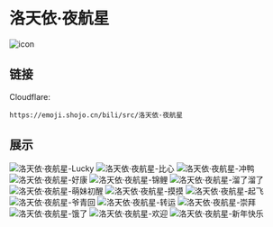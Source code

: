 # 洛天依·夜航星
![icon](https://emoji.shojo.cn/bili/src/洛天依·夜航星/icon.png)
## 链接
Cloudflare:
```
https://emoji.shojo.cn/bili/src/洛天依·夜航星
```
## 展示
![洛天依·夜航星-Lucky](https://emoji.shojo.cn/bili/src/洛天依·夜航星/洛天依·夜航星-Lucky.png)
![洛天依·夜航星-比心](https://emoji.shojo.cn/bili/src/洛天依·夜航星/洛天依·夜航星-比心.png)
![洛天依·夜航星-冲鸭](https://emoji.shojo.cn/bili/src/洛天依·夜航星/洛天依·夜航星-冲鸭.png)
![洛天依·夜航星-好康](https://emoji.shojo.cn/bili/src/洛天依·夜航星/洛天依·夜航星-好康.png)
![洛天依·夜航星-锦鲤](https://emoji.shojo.cn/bili/src/洛天依·夜航星/洛天依·夜航星-锦鲤.png)
![洛天依·夜航星-溜了溜了](https://emoji.shojo.cn/bili/src/洛天依·夜航星/洛天依·夜航星-溜了溜了.png)
![洛天依·夜航星-萌妹初醒](https://emoji.shojo.cn/bili/src/洛天依·夜航星/洛天依·夜航星-萌妹初醒.png)
![洛天依·夜航星-摸摸](https://emoji.shojo.cn/bili/src/洛天依·夜航星/洛天依·夜航星-摸摸.png)
![洛天依·夜航星-起飞](https://emoji.shojo.cn/bili/src/洛天依·夜航星/洛天依·夜航星-起飞.png)
![洛天依·夜航星-爷青回](https://emoji.shojo.cn/bili/src/洛天依·夜航星/洛天依·夜航星-爷青回.png)
![洛天依·夜航星-转运](https://emoji.shojo.cn/bili/src/洛天依·夜航星/洛天依·夜航星-转运.png)
![洛天依·夜航星-崇拜](https://emoji.shojo.cn/bili/src/洛天依·夜航星/洛天依·夜航星-崇拜.png)
![洛天依·夜航星-饿了](https://emoji.shojo.cn/bili/src/洛天依·夜航星/洛天依·夜航星-饿了.png)
![洛天依·夜航星-欢迎](https://emoji.shojo.cn/bili/src/洛天依·夜航星/洛天依·夜航星-欢迎.png)
![洛天依·夜航星-新年快乐](https://emoji.shojo.cn/bili/src/洛天依·夜航星/洛天依·夜航星-新年快乐.png)

